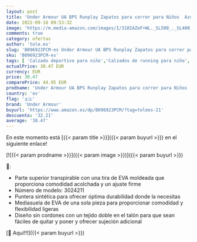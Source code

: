 ```yaml
---
layout: post
title: 'Under Armour UA BPS Runplay Zapatos para correr para Niños  Azul  Cruise Blue / Black / High-Vis Yellow   32 EU'
date: 2022-09-18 09:53:32
image: 'https://m.media-amazon.com/images/I/318IAZeF+WL._SL500_._SL400_.jpg'
comments: true
category: ofertas
author: 'tole.es'
slug: 'B096923PCM-es Under Armour UA BPS Runplay Zapatos para correr para Niños...'
sku: 'B096923PCM-es'
tags: [ 'Calzado deportivo para niño','Calzados de running para niño','Calzados para correr en asfalto para niño','Zapatillas y calzado deportivo para Niño','Zapatos','Zapatos - Niños','Zapatos y complementos','under armour','zapatos','🇪🇸', ]
actualPrice: 30.47 EUR
currency: EUR
price: 30.47
comparePrice: 44.95 EUR
prodname: 'Under Armour UA BPS Runplay Zapatos para correr para Niños  Azul  Cruise Blue / Black / High-Vis Yellow   32 EU'
country: 'es'
flag: '🇪🇸'
brand: 'Under Armour'
buyurl: 'https://www.amazon.es/dp/B096923PCM/?tag=tolees-21'
descuento: '32.21'
average: '30.47'
---
```


En este momento está [{{< param title >}}]({{< param buyurl >}}) en el siguiente enlace!

[![{{< param prodname >}}]({{< param image >}})]({{< param buyurl >}})

🔎:

- Parte superior transpirable con una tira de EVA moldeada que proporciona comodidad acolchada y un ajuste firme
- Número de modelo: 3024211
- Puntera sintética para ofrecer óptima durabilidad donde la necesitas
- Mediasuela de EVA de una sola pieza para proporcionar comodidad y flexibilidad ligeras
- Diseño sin cordones con un tejido doble en el talón para que sean fáciles de quitar y poner y ofrecer sujeción adicional

[🛒 Aquí!!!]({{< param buyurl >}})
